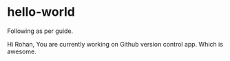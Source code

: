 # hello-world
Following as per guide.

Hi Rohan,
You are currently working on Github version control app. Which is awesome.
